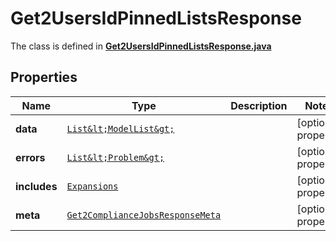 

# Get2UsersIdPinnedListsResponse

The class is defined in **[Get2UsersIdPinnedListsResponse.java](../../src/main/java/example/micronaut/model/Get2UsersIdPinnedListsResponse.java)**

## Properties

Name | Type | Description | Notes
------------ | ------------- | ------------- | -------------
**data** | [`List&lt;ModelList&gt;`](ModelList.md) |  |  [optional property]
**errors** | [`List&lt;Problem&gt;`](Problem.md) |  |  [optional property]
**includes** | [`Expansions`](Expansions.md) |  |  [optional property]
**meta** | [`Get2ComplianceJobsResponseMeta`](Get2ComplianceJobsResponseMeta.md) |  |  [optional property]







